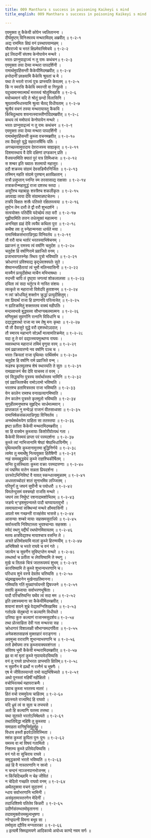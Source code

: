 ```yaml
---
title: 009 Manthara s success in poisoning Kaikeyi s mind
title_english: 009 Manthara s success in poisoning Kaikeyi s mind

---
```


<div class="audioEmbed"  caption="श्रीराम-हरिसीताराममूर्ति-घनपाठिभ्यां वचनम्" src="https://archive.org/download/Ramayana-recitation-Sriram-harisItArAmamUrti-Ghanapaati-v2/Kanda_2/Kanda_2_AYK-009-Kaikeyyaha_Krodhagara_Praveshaha.mp3"></div>

एवमुक्ता तु कैकेयी कोपेन ज्वलितानना ।  
दीर्घमुष्टम् विनिःश्वस्य मन्थरामिदम् अब्रवीत् ॥ ९-२-१  
अद्य राममितः क्षिप्रं वनं प्रस्थापयाम्यहम् ।  
यौवराज्ये च भरतं क्षिप्रमेवाभिषेचये ॥ ९-२-२  
इदं त्विदानीं संपश्य केनोपायेन मन्थरे ।  
भरतः प्राप्नुयाद्राज्यं न तु रामः कथंचन॥ ९-२-३  
एवमुक्ता तया देव्या मन्थरा पापदर्शिनी ।  
रामार्थमुपहिंसन्ती कैकेयीमिदमब्रवीत् ॥ ९-२-४  
हन्तेदानीं प्रवक्ष्यामि कैकेयि श्रूयतां च मे ।  
यथा ते भरतो राज्यं पुत्रः प्राप्स्यति केवलम् ॥ ९-२-५  
किं न स्मरसि कैकेयि स्मरन्ती वा निगूहसे ।  
यदुच्यमानमात्मार्थं मत्तस्त्वं श्रोतुमिच्छसि ॥ ९-२-६  
मयोच्यमानं यदि ते श्रोतुं छन्दो विलासिनि ।  
श्रूयतामभिधास्यामि श्रुत्वा चैतद् विधीयताम् ॥ ९-२-७  
श्रुत्वैवं वचनं तस्या मन्थरायास्तु कैकयि ।  
किंचिदुत्थाय शयनात्स्वास्तीर्णादिदमब्रवीत् ॥ ९-२-८  
कथय त्वं ममोपायं केनोपायेन मन्थरे ।  
भरतः प्राप्नुयाद्रज्यं न तु रामः कथंचन ॥ ९-२-९  
एवमुक्ता तया देव्या मन्थरा पापदर्शिनी ।  
रामार्थमुपहिंसन्ती कुब्जा वचनमब्रवीत् ॥ ९-२-१०  
तव दैवासुरे युद्धे सहराजर्षिभिः पतिः ।  
अगच्छत्त्वामुपादाय देवराजस्य साह्यकृत् ॥ ९-२-११  
दिशमास्थाय वै देवि दक्षिणां दण्डकान् प्रति ।  
वैजयन्तमिति क्यातं पुरं यत्र तिमिध्वजः ॥ ९-२-१२  
स शम्बर इति ख्यातः शतमायो महासुरः ।  
ददौ शक्रस्य संग्रामं देवसङिघैरनिर्जितः ॥ ९-२-१३  
तस्मिन् महति संग्रामे पुरुषान् क्षतविक्षतान् ।  
रात्रौ प्रसुप्तान् घ्नन्ति स्म तरसासाद्य राक्षसाः ॥ ९-२-१४  
तत्राकरोन्महायुद्धं राजा दशरथ स्तदा ।  
असुरैश्च महाबाहुः शस्त्रैश्च शकलीकृतः ॥ ९-२-१५  
अपवाह्य त्वया देवि संग्रामान्नष्टचेतनः ।  
तत्रपि विक्षतः शस्रैः पतिस्ते रक्षितस्त्वया ॥ ९-२-१६  
तुष्टेन तेन दत्तौ ते द्वौ वरौ शुभदर्शने ।  
सत्वयोक्तः पतिर्देवि यदेच्छेयं तदा वरौ ॥ ९-२-१७  
गृह्णीयामिति तत्तन तधेत्युक्तं महात्मना ।  
अनभिज्ञा ह्यहं देवि त्वयैव कथिता पुरा ॥ ९-२-१८  
कथैषा तव तु स्नेहान्मनसा धार्यते मया ।  
रामाभिषेकसंभारान्निगृह्य विनिवर्तय ॥ ९-२-१९  
तौ वरौ याच भर्तारं भरतस्याभिषेचनम् ।  
प्रव्राजनं तु रामस्य त्वं वर्षाणि चतुर्दश ॥ ९-२-२०  
चतुर्दश हि वर्षाणिरामे प्रव्राजिते वनम् ।  
प्रजाभावगतस्नेहः स्थिरः पुत्रो भविष्यति ॥ ९-२-२१  
क्रोधागारं प्रविश्याद्य कृद्द्धेवाश्वपतेः सुते ।  
शेष्वानन्तर्हितायां त्वं भूमौ मलिनवासिनी ॥ ९-२-२२  
मास्मैनं प्रत्युदीक्षेथा माचैन मभिभाषथाः ।  
रुदन्ती चापि तं दृष्ट्वा जगत्यां शोकलालसा ॥ ९-२-२३  
दयिता त्वं सदा भर्तुरत्र मे नास्ति संशयः ।  
त्वत्कृते स महाराजो विशेदपि हुताशनम् ॥ ९-२-२४  
न त्वां क्रोधयितुं शक्तोन क्रुद्धां प्रत्युदीक्षितुम्।  
तव प्रियार्थं राजा हि प्राणानपि परित्यजेत् ॥ ९-२-२५  
न ह्यतिक्रमितुं शक्तस्तव वाक्यं महीपतिः ।  
मन्दस्वभावे बुद्ध्यस्व सौभाग्यबलमात्मनः ॥ ९-२-२६  
मणिमुक्तं सुवर्णानि रत्नानि विविधानि च ।  
दद्याद्धशरथो राजा मा स्म तेषु मनः कृथाः ॥ ९-२-२७  
यौ तौ दैवासुरे युद्धे वरौ द्शरथोऽददात् ।  
तौ स्मारय महाभागे सोऽर्थो मात्वामतिक्रमेत् ॥ ९-२-२८  
यदा तु ते वरं दद्यात्स्वयमुत्थाप्य राघवः ।  
व्यवस्थाप्य महाराजं तमिमं वृणुया वरम् ॥ ९-२-२९  
रामं प्रव्राजयारण्ये नव वर्षाणि पञ्च च ।  
भरतः क्रियतां राजा पृथिव्याः पार्थिवर्षभ ॥ ९-२-३०  
चतुर्दश हि वर्षाणि रामे प्रव्राजिते वन्म् ।  
रूढश्च कृतमूलश्च शेषं स्थास्यति ते सुतः ॥ ९-२-३१  
रामप्रव्राजनं चैव देवि याचस्व तं वरम् ।  
एवं सिद्ध्यन्ति पुत्रस्य सर्वार्थास्तव भामिनि ॥ ९-२-३२  
एवं प्रव्राजितश्चैव रामोऽरामो भविष्यति ।  
भरतश्च हतामित्रस्तव राजा भविष्यति ॥ ९-२-३३  
येन कालेन रामश्च वनात्प्रत्यागमिष्यति ।  
तेन कालेन पुत्रस्ते कृतमूलो भविष्यति ॥ ९-२-३४  
सुगृहीतमनुष्यश्च सुहृद्भिः सार्धमात्मवान् ।  
प्राप्तकालं नु मन्येऽहं राजानं वीतसाध्वसा ॥ ९-२-३५  
रामाभिषेकसंकल्पान्निगृह्य विनिवर्तय ।  
अनर्थमर्थरूपेण ग्राहिता सा ततस्तया ॥ ९-२-३६  
हृष्टा प्रतीता कैकेयी मन्थरामिदमब्रवीत् ।  
सा हि वाक्येन कुब्जायाः किशोरीवोत्पथं गता ।  
कैकेयी विस्मयं प्राप्ता परं परमदर्शना ॥ ९-२-३७  
कुब्जे त्वां नाभिजानामि श्रेष्ठां श्रेष्ठभिधायिनीम् ।  
पृथिव्यामसि कुब्जानामुत्तमा बुद्धिनिर्णये ॥ ९-२-३८  
त्वमेव तु ममार्थेषु नित्ययुक्ता हितैषिणी ॥ ९-२-३९  
नाहं समवबुद्ध्येयं कुब्जे राज्ञश्चिकीर्षितम् ।  
सन्ति दुःसंस्थिताः कुब्जा वक्राः परमदारुणाः ॥ ९-२-४०  
त्वं पद्ममिव वातेन सन्नता प्रियदर्शना ।  
उरस्तेऽभिनिविष्टं वै यावत् स्कन्धात्समुन्नतम् ॥ ९-२-४१  
अधस्ताच्चोदरं शातं सुनाभमिव लज्जितम् ।  
परिपूर्णं तु जघनं सुपीनौ च पयोधरौ ॥ ९-२-४२  
विमलेन्दुसमं वक्त्रमहो राजसि मन्थरे ।  
जघनं तव निर्घुष्टं रशनादामशोभितम् ॥ ९-२-४३  
जङघे भ्^इशमुपन्यस्ते पादौ चाप्यायतावुभौ ।  
त्वमायताभ्यां सक्थिभ्यां मन्थरे क्षौमवासिनी ।  
अग्रतो मम गच्छन्ती राजहंसेव भाससे॥ ९-२-४४  
आसन्याः शम्बरे मायाः सहस्रमसुराधिपे ॥ ९-२-४५  
सर्वास्त्वयि निविष्टास्ता भूयश्चान्याः सहस्रशः ।  
तवेदं स्थगु यद्दीर्घं रथघोणमिवायतम् ॥ ९-२-४६  
मतयः क्षत्रविद्याश्च मायाश्चात्र वसन्ति ते ।  
अत्रते प्रतिमोक्ष्यामि मालां कुब्जे हिरण्मयीम् ॥ ९-२-४७  
अभिषिक्ते च भरते राघवे च वनं गते ।  
जात्येन च सुवर्णेन सुविष्टप्तेन मन्थरे ॥ ९-२-४८  
लब्धार्था च प्रतीता च लेपयिष्यामि ते स्थगु ।  
मुखे च तिलकं चित्रं जातरूपमयं शुभम् ॥ ९-२-४९  
कारयिष्यामि ते कुब्जे शुभान्यभरणानि च।  
परिधाय शुभे वस्त्रे देवतेव चरिष्यसि ॥ ९-२-५०  
चंद्रमाह्वयमानेन मुखेनाप्रतिमानना।  
गमिष्यसि गतिं मुख्यांगर्वयन्ती द्विषज्जने ॥ ९-२-५१  
तवापि कुब्जायाः सर्वाभरणभूषिताः ।  
पादौ परिचरिष्यन्ति यथैव त्वं सदा मम ॥ ९-२-५२  
इति प्रशस्यमाना सा कैकेयीमिदमब्रवीत् ।  
शयानां शयने शुभ्रे वेद्यामग्निशिखामिव ॥ ९-२-५३  
गतोदके सेतुबन्दो न कल्याणि विधीयते ।  
उत्तिष्ठ कुरु कल्याणं राजानमसुदर्शय॥ ९-२-५४  
तथा प्रोत्साहिता देवी गता मन्थरया सह ।  
क्रोधागारं विशालाक्षी सौभाग्यमदगर्विता ॥ ९-२-५५  
अनेकशतसाहस्रं मुक्ताहारं वराङ्गना ।  
अवमुच्य वराराणि शुभान्याभरणानि च ॥ ९-२-५६  
ततो हेमोपमा तत्र कुब्जावाक्यवशंगता ।  
संविश्य भूमौ कैकेयी मन्थरामिदमब्रवीत् ॥ ९-२-५७  
इह वा मां मृतां कुब्जे णृपायावेदयिष्यसि ।  
वनं तु राघवे प्राप्तेभरतः प्राप्स्यति क्षितिम्॥ ९-२-५८  
न सुवर्णेन मे ह्यर्थो न रत्नैर्न च भूषणैः ।  
एष मे जीवितस्यान्तो रामो यद्यभिषिच्यते ॥ ९-२-५९  
अथो पुनस्तां महिषीं महीक्षितो ।  
वचोभिरत्यर्थ महापराक्रमैः ।  
उवाच कुब्जा भरतस्य मातरं ।  
हितं वचो राममुपेत्य चाहितम् ॥ ९-२-६०  
प्रपत्स्यते राज्यमिदं हि राघवो ।  
यदि ध्रुवं त्वं स सुता च तप्स्यसे ।  
अतो हि कल्याणि यतस्व तत्तथा ।  
यथा सुतस्ते भरतोऽभिषेक्ष्यते ॥ ९-२-६१  
तथातिविद्धा महिषि तु कुब्जया ।  
समाहता वागिषुभिर्मुहुर्मुहुः ।  
विधाय हस्तौ हृदयेऽतिविस्मिता ।  
श्शंस कुब्जां कुपिता पुनः पुनः ॥ ९-२-६२  
यमस्य वा मां विषयं गतामितो ।  
निशाम्य कुब्जे प्रतिवेदयिष्यसि ।  
वनं गते वा सुचिराय राघवे ।  
समृद्धकामो भरतो भविष्यति ॥ ९-२-६३  
अहं हि वै नास्तरणानि न स्रजो ।  
न चन्दनं नाञ्जनपानभोजनम् ।  
न किंचिदिच्छामि न चेह जीवितं ।  
न चेदितो गच्छति राघवो वनम् ॥ ९-२-६४  
अथैतदुक्त्वा वचनं सुदारुणं ।  
न्धाय सर्वाभरणानि भामिनी ।  
असंवृतामास्तरणेन मेदिनीं ।  
तदाधिशिश्ये पतितेव किन्नरी ॥ ९-२-६५  
उदीर्णसंरम्भतमोवृतानना ।  
तदावमुक्तोत्तममूल्यभूषणा ।  
नरेन्द्रपत्नी विमना बभूव सा ।  
तमोवृता द्यौरिव मग्नतारका ॥ ९-२-६६  
॥ इत्यार्षे स्रिमद्रामयणे आदिकाव्ये अयोध्य काण्दे नवम सर्गः ॥